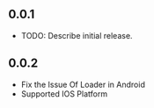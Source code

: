 ## 0.0.1

* TODO: Describe initial release.

## 0.0.2

* Fix the Issue Of Loader in Android
* Supported IOS Platform



